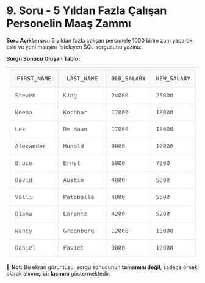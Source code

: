 # 9. Soru - 5 Yıldan Fazla Çalışan Personelin Maaş Zammı

**Soru Açıklaması:**
5 yıldan fazla çalışan personele 1000 birim zam yaparak eski ve yeni maaşını listeleyen SQL sorgusunu yazınız.

**Sorgu Sonucu Oluşan Tablo:**

![alt text](/Ekran-Çıktıları/Ekran-Resmi_09.png)

📌 **Not:** Bu ekran görüntüsü, sorgu sonucunun **tamamını değil**, sadece örnek olarak alınmış **bir kısmını** göstermektedir.